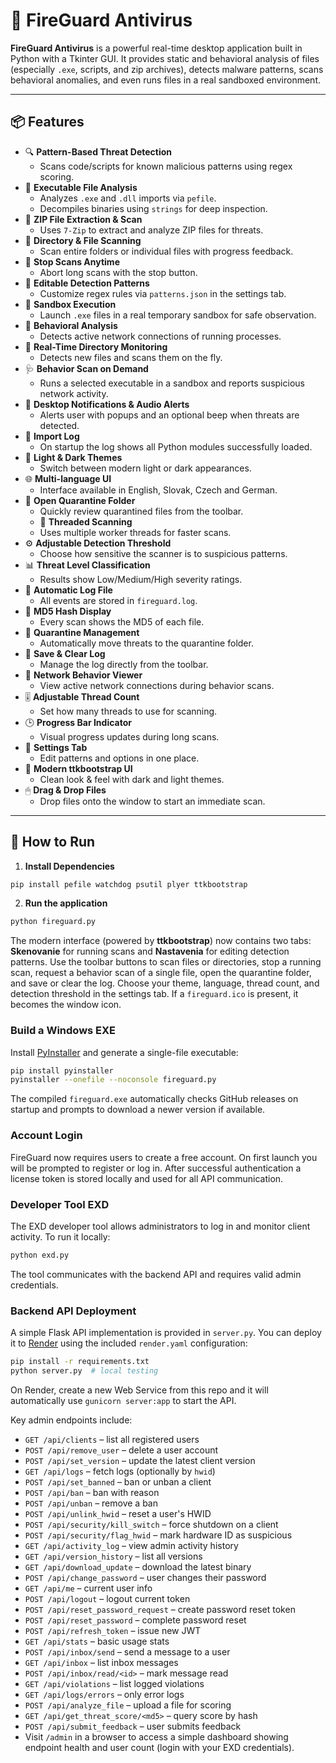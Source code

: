 # 🦠 FireGuard Antivirus

**FireGuard Antivirus** is a powerful real-time desktop application built in Python with a Tkinter GUI. It provides static and behavioral analysis of files (especially `.exe`, scripts, and zip archives), detects malware patterns, scans behavioral anomalies, and even runs files in a real sandboxed environment.

---


## 📦 Features

- 🔍 **Pattern-Based Threat Detection**
  - Scans code/scripts for known malicious patterns using regex scoring.
- 🧪 **Executable File Analysis**
  - Analyzes `.exe` and `.dll` imports via `pefile`.
  - Decompiles binaries using `strings` for deep inspection.
- 📂 **ZIP File Extraction & Scan**
  - Uses `7-Zip` to extract and analyze ZIP files for threats.
- 📁 **Directory & File Scanning**
  - Scan entire folders or individual files with progress feedback.
- 🛑 **Stop Scans Anytime**
  - Abort long scans with the stop button.
- 📄 **Editable Detection Patterns**
  - Customize regex rules via `patterns.json` in the settings tab.
- 🔬 **Sandbox Execution**
  - Launch `.exe` files in a real temporary sandbox for safe observation.
- 🛜 **Behavioral Analysis**
  - Detects active network connections of running processes.
- 🔄 **Real-Time Directory Monitoring**
  - Detects new files and scans them on the fly.
- 🩺 **Behavior Scan on Demand**
  - Runs a selected executable in a sandbox and reports suspicious network activity.
- 📢 **Desktop Notifications & Audio Alerts**
  - Alerts user with popups and an optional beep when threats are detected.
- 📝 **Import Log**
  - On startup the log shows all Python modules successfully loaded.
- 🎨 **Light & Dark Themes**
  - Switch between modern light or dark appearances.
- 🌐 **Multi-language UI**
  - Interface available in English, Slovak, Czech and German.
- 📂 **Open Quarantine Folder**
  - Quickly review quarantined files from the toolbar.
  - 🔀 **Threaded Scanning**
  - Uses multiple worker threads for faster scans.
- ⚙️ **Adjustable Detection Threshold**
  - Choose how sensitive the scanner is to suspicious patterns.
- 📊 **Threat Level Classification**
  - Results show Low/Medium/High severity ratings.
- 📜 **Automatic Log File**
  - All events are stored in `fireguard.log`.
- 🪪 **MD5 Hash Display**
  - Every scan shows the MD5 of each file.
- 🧹 **Quarantine Management**
  - Automatically move threats to the quarantine folder.
- 📝 **Save & Clear Log**
  - Manage the log directly from the toolbar.
- 📡 **Network Behavior Viewer**
  - View active network connections during behavior scans.
- 🎚 **Adjustable Thread Count**
  - Set how many threads to use for scanning.
- 🕒 **Progress Bar Indicator**
  - Visual progress updates during long scans.
- 🧩 **Settings Tab**
  - Edit patterns and options in one place.
- 🌁 **Modern ttkbootstrap UI**
  - Clean look & feel with dark and light themes.
- 🖱 **Drag & Drop Files**
  - Drop files onto the window to start an immediate scan.

---

## 🚀 How to Run

1. **Install Dependencies**

```bash
pip install pefile watchdog psutil plyer ttkbootstrap
```

2. **Run the application**

```bash
python fireguard.py
```

The modern interface (powered by **ttkbootstrap**) now contains two tabs: **Skenovanie** for running scans and **Nastavenia** for editing detection patterns. Use the toolbar buttons to scan files or directories, stop a running scan, request a behavior scan of a single file, open the quarantine folder, and save or clear the log. Choose your theme, language, thread count, and detection threshold in the settings tab.
If a `fireguard.ico` is present, it becomes the window icon.

### Build a Windows EXE

Install [PyInstaller](https://pyinstaller.org/) and generate a single-file executable:

```bash
pip install pyinstaller
pyinstaller --onefile --noconsole fireguard.py
```

The compiled `fireguard.exe` automatically checks GitHub releases on startup and prompts to download a newer version if available.

### Account Login

FireGuard now requires users to create a free account. On first launch you will
be prompted to register or log in. After successful authentication a license
token is stored locally and used for all API communication.

### Developer Tool EXD

The EXD developer tool allows administrators to log in and monitor client activity.
To run it locally:

```bash
python exd.py
```

The tool communicates with the backend API and requires valid admin credentials.


### Backend API Deployment

A simple Flask API implementation is provided in `server.py`. You can deploy it to [Render](https://render.com) using the included `render.yaml` configuration:

```bash
pip install -r requirements.txt
python server.py  # local testing
```
On Render, create a new Web Service from this repo and it will automatically use `gunicorn server:app` to start the API.

Key admin endpoints include:

- `GET /api/clients` – list all registered users
- `POST /api/remove_user` – delete a user account
- `POST /api/set_version` – update the latest client version
- `GET /api/logs` – fetch logs (optionally by `hwid`)
- `POST /api/set_banned` – ban or unban a client
- `POST /api/ban` – ban with reason
- `POST /api/unban` – remove a ban
- `POST /api/unlink_hwid` – reset a user's HWID
- `POST /api/security/kill_switch` – force shutdown on a client
- `POST /api/security/flag_hwid` – mark hardware ID as suspicious
- `GET /api/activity_log` – view admin activity history
- `GET /api/version_history` – list all versions
- `GET /api/download_update` – download the latest binary
- `POST /api/change_password` – user changes their password
- `GET /api/me` – current user info
- `POST /api/logout` – logout current token
- `POST /api/reset_password_request` – create password reset token
- `POST /api/reset_password` – complete password reset
- `POST /api/refresh_token` – issue new JWT
- `GET /api/stats` – basic usage stats
- `POST /api/inbox/send` – send a message to a user
- `GET /api/inbox` – list inbox messages
- `POST /api/inbox/read/<id>` – mark message read
- `GET /api/violations` – list logged violations
- `GET /api/logs/errors` – only error logs
- `POST /api/analyze_file` – upload a file for scoring
- `GET /api/get_threat_score/<md5>` – query score by hash
- `POST /api/submit_feedback` – user submits feedback
- Visit `/admin` in a browser to access a simple dashboard showing endpoint health and user count (login with your EXD credentials).
